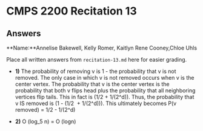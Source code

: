 # CMPS 2200 Recitation 13

## Answers

**Name:**Annelise Bakewell, Kelly Romer, Kaitlyn Rene Cooney,Chloe Uhls

Place all written answers from `recitation-13.md` here for easier grading.

- **1)** The probability of removing v is 1 - the probability that v is not removed. The only case 
in which v is not removed occurs when v is the center vertex. The probability that v is 
the center vertex is the probability that both v flips head plus the probability that
all neighboring vertices flip tails. This in fact is (1/2 + 1/(2^d)). Thus, the probability 
that v IS removed is (1 - (1/2  + 1/(2^d))). 
This ultimately becomes P(v removed) = 1/2 - 1/(2^d)

- **2)** O (log_5 n) = O (logn)
